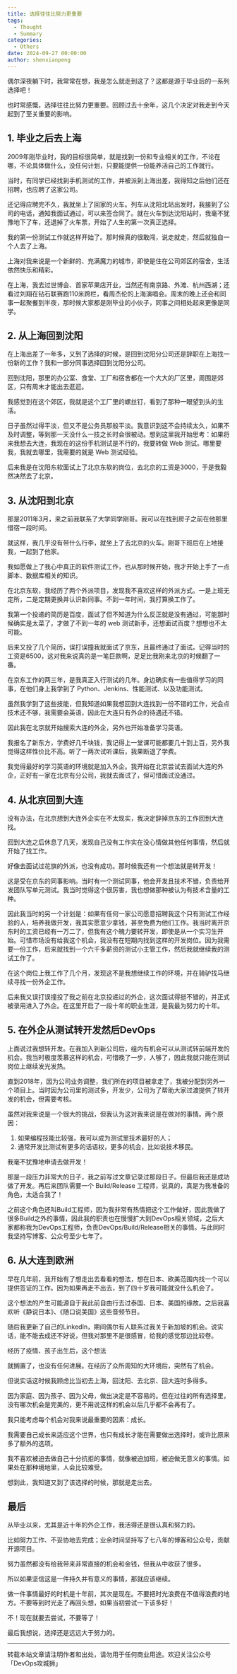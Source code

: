 ```yaml
---
title: 选择往往比努力更重要
tags:
  - Thought
  - Summary
categories:
  - Others
date: 2024-09-27 00:00:00
author: shenxianpeng
---
```


偶尔深夜躺下时，我常常在想，我是怎么就走到这了？这都是源于毕业后的一系列选择吧！

也时常感慨，选择往往比努力更重要。回顾过去十余年，这几个决定对我走到今天起到了至关重要的影响。

## 1. 毕业之后去上海

2009年刚毕业时，我的目标很简单，就是找到一份和专业相关的工作，不论在哪，不论具体做什么，没任何计划，只要能提供一份能养活自己的工作就行。

当时，有同学已经找到手机测试的工作，并被派到上海出差，我得知之后他们还在招聘，也应聘了这家公司。

还记得应聘完不久，我就坐上了回家的火车。列车从沈阳北站出发时，我接到了公司的电话，通知我面试通过，可以来签合同了。就在火车到达沈阳站时，我毫不犹豫地下了车，还退掉了火车票，开始了人生的第一次真正选择。

我的第一份测试工作就这样开始了。那时候真的很敢闯，说走就走，然后就独自一个人去了上海。

上海对我来说是一个新鲜的、充满魔力的城市，即使是住在公司郊区的宿舍，生活依然快乐和精彩。

在上海，我去过世博会、首家苹果店开业，当然还有南京路、外滩、杭州西湖；还看过刘翔在钻石联赛跑110米跨栏，看周杰伦的上海演唱会。周末的晚上还会和同事一起聚餐到半夜，那时候大家都是刚毕业的小伙子，同事之间相处起来更像是同学。

## 2. 从上海回到沈阳

在上海出差了一年多，又到了选择的时候，是回到沈阳分公司还是辞职在上海找一份新的工作？我和一部分同事选择回到沈阳分公司。

回到沈阳，那里的办公室、食堂、工厂和宿舍都在一个大大的厂区里，周围是郊区，只有周末才能出去逛逛。

我感觉到在这个郊区，我就是这个工厂里的螺丝钉，看到了那种一眼望到头的生活。

日子虽然过得平淡，但又不是公务员那般平淡。我意识到这不会持续太久，如果不及时调整，等到那一天没什么一技之长时会很被动。想到这里我开始思考：如果将来我想去大连，我现在的这份手机测试是不行的，我要转做 Web 测试。哪里要我，我就去哪里，我需要的就是 Web 测试经验。

后来我是在沈阳东软面试上了北京东软的岗位，去北京的工资是3000，于是我毅然决然去了北京。

## 3. 从沈阳到北京

那是2011年3月，来之前我联系了大学同学刚哥。我可以在找到房子之前在他那里借宿一段时间。

就这样，我几乎没有带什么行李，就坐上了去北京的火车。刚哥下班后在上地接我，一起到了他家。

我如愿做上了我心中真正的软件测试工作，也从那时候开始，我才开始上手了一点脚本、数据库相关的知识。

在北京东软，我经历了两个外派项目，发现我不喜欢这样的外派方式。一是上班无定所，二是定期更换并认识新同事。不到一年时间，我打算换工作了。

我第一个投递的简历是百度，面试了但不知道为什么反正就是没有通过，可能那时候确实是太菜了，才做了不到一年的 web 测试新手，还想面试百度？想想也不太可能。

后来又投了几个简历，误打误撞我就面试了京东，且最终通过了面试。记得当时的工资是6500，这对我来说真的是一笔巨款啊，足足比我刚来北京的时候翻了一番。

在京东工作的两三年，是我真正入行测试的几年。身边确实有一些值得学习的同事，在他们身上我学到了 Python、Jenkins、性能测试、以及功能测试。

虽然我学到了这些技能，但我知道如果我想回到大连找到一份不错的工作，光会点技术还不够，我需要会英语，因此在大连只有外企的待遇还不错。

因此我在北京就开始搜索大连的外企，另外也开始准备学习英语。

我报名了新东方，学费好几千块钱，我记得上一堂课可能都要几十到上百，另外我觉得这样性价比不高。听了一两次试听课后，我果断退了学费。

我觉得最好的学习英语的环境就是加入外企。我开始在北京尝试去面试大连的外企，正好有一家在北京有分公司，我就去面试了，但可惜面试没通过。

## 4. 从北京回到大连

没有办法，在北京想到大连外企实在不太现实，我决定辞掉京东的工作回到大连找。

回到大连之后休息了几天，发现自己没有工作实在没心情做其他任何事情，然后就开始了找工作。

好像去面试过花旗的外派，也没有成功。那时候我还有一个想法就是转开发！

这是受在京东的同事影响。当时有一个测试同事，他会开发且技术不错，负责给开发团队写单元测试。我当时觉得这个很厉害，我也想做那种被认为有技术含量的工种。

因此我当时的另一个计划是：如果有任何一家公司愿意招聘我这个只有测试工作经验的人，培养我做开发，我其实愿意少拿钱，甚至免费为他们工作。我当时离开京东时的工资已经有一万二了，但我有这个魄力要转开发，即使是从一个实习生开始。可惜市场没有给我这个机会，我没有在短期内找到这样的开发岗位。因为我需要一份工作，后来就找到一个六千多薪资的测试小主管工作，然后我就继续我的测试工作了。

在这个岗位上我工作了几个月，发现这不是我想继续工作的环境，并在骑驴找马继续寻找一份外企工作。

后来我又误打误撞投了我之前在北京投递过的外企，这次面试得挺不错的，并正式被录用进入了外企。在这里开启了一段十年的职业生涯，是我最为努力的十年。

## 5. 在外企从测试转开发然后DevOps

上面说过我想转开发。在我加入到新公司后，组内有机会可以从测试转前端开发的机会。我当时极度羡慕这样的机会，可惜晚了一步，人够了，因此我就只能在测试岗位上继续发光发热。

直到2018年，因为公司业务调整，我们所在的项目被拿走了，我被分配到另外一个项目上。当时因为公司里的测试多，开发少，公司为了帮助大家过渡提供了转开发的机会，但需要考核。

虽然对我来说是一个很大的挑战，但我认为这对我来说是在做对的事情。两个原因：

1. 如果编程技能比较强，我可以成为测试里技术最好的人；
2. 通常开发比测试有更多的话语权，更多的机会，比如说技术移民。

我毫不犹豫地申请去做开发！

那是一段压力非常大的日子，我之前写过文章记录过那段日子。但最后我还是成功做了开发。再后来团队需要一个 Build/Release 工程师，说真的，真是为我准备的角色，太适合我了！

之前这个角色还叫Build工程师，因为我非常有热情把这个工作做好，因此我做了很多Build之外的事情，因此我的职责也在慢慢扩大到DevOps相关领域，之后大家都称我为DevOps工程师，负责DevOps/Build/Release相关的事情。与此同时我坚持写博客、公众号至少七年了。

## 6. 从大连到欧洲

早在几年前，我开始有了想走出去看看的想法，想在日本、欧美范围内找一个可以提供签证的工作。因为如果再走不出去，到了四十岁我可能就没什么机会了。

这个想法的产生可能源自于我此前自由行去过泰国、日本、美国的缘故。之后我喜欢听《静说日本》、《随口说美国》这些音频节目。

随后我更新了自己的LinkedIn，期间偶尔有人联系过我关于新加坡的机会。说实话，能不能去成还不好说，但我对那里不是很感冒，给我的感觉那边比较卷。

经历了疫情、孩子出生后，这个想法

就搁置了，也没有任何进展。在经历了众所周知的大环境后，突然有了机会。

但说实话这时候我顾虑比当初去上海，回沈阳、去北京、回大连时多得多。

因为家庭、因为孩子、因为父母，做出决定是不容易的。但在过往的所有选择里，没有哪次机会是完美的，更不用说这样的机会以后几乎都不会再有了。

我只能考虑每个机会对我来说最重要的因素：成长。

我需要自己成长来适应这个世界，也只有成长才能在需要做出选择时，或许比原来多了额外的选项。

我不喜欢被迫去做自己十分抗拒的事情，就像被迫加班，被迫做无意义的事情。如果处在那种境地里，人会比较难受。

想到此，我知道又到了该选择的时候，那就是走出去。

## 最后

从毕业以来，尤其是近十年的外企工作，我活得还是很认真和努力的。

比如努力工作、不妥协地去完成；业余时间坚持写了七八年的博客和公众号，贡献开源项目。

努力虽然都没有给我带来非常直接的机会和金钱，但我从中收获了很多。

所以如果坚信这是一件持久并有意义的事情，那就应该继续。

做一件事情最好的时机是十年前，其次是现在。不要把时光浪费在不值得浪费的地方。不要等到时光走了再回头想，如果当初尝试一下该多好！

不！现在就要去尝试，不要等了！

最后我想说，选择还是远远大于努力的。

---

转载本站文章请注明作者和出处，请勿用于任何商业用途。欢迎关注公众号「DevOps攻城狮」
